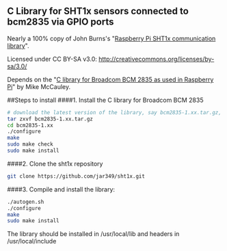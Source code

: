 C Library for SHT1x sensors connected to bcm2835 via GPIO ports
--
Nearly a 100% copy of John Burns's "[Raspberry Pi SHT1x communication library](https://www.john.geek.nz/2012/11/update-reading-data-from-a-sensirion-sht1x-with-a-raspberry-pi/)".

Licensed under CC BY-SA v3.0: http://creativecommons.org/licenses/by-sa/3.0/

Depends on the "[C library for Broadcom BCM 2835 as used in Raspberry Pi](http://www.airspayce.com/mikem/bcm2835/)" by Mike McCauley.

##Steps to install
####1.  Install the C library for Broadcom BCM 2835
```bash
# download the latest version of the library, say bcm2835-1.xx.tar.gz, then:
tar zxvf bcm2835-1.xx.tar.gz
cd bcm2835-1.xx
./configure
make
sudo make check
sudo make install
```
####2. Clone the sht1x repository 
```bash
git clone https://github.com/jar349/sht1x.git
```
####3. Compile and install the library:
```bash
./autogen.sh
./configure
make
sudo make install
```

The library should be installed in /usr/local/lib and headers in /usr/local/include